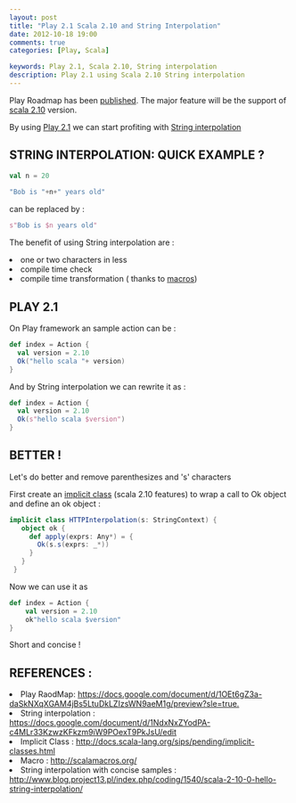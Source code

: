 ```yaml
---
layout: post
title: "Play 2.1 Scala 2.10 and String Interpolation"
date: 2012-10-18 19:00
comments: true
categories: [Play, Scala]

keywords: Play 2.1, Scala 2.10, String interpolation
description: Play 2.1 using Scala 2.10 String interpolation
---
```


Play Roadmap has been <a href="https://docs.google.com/document/d/1OEt6gZ3a-daSkNXqXGAM4jBs5LtuDkLZIzsWN9aeM1g/preview?sle=true">published</a>. The major feature will be the support of <a href="http://www.scala-lang.org/">scala 2.10</a> version.


By using <a href="http://www.playframework.org/">Play 2.1</a> we can start profiting with <a href="https://docs.google.com/document/d/1NdxNxZYodPA-c4MLr33KzwzKFkzm9iW9POexT9PkJsU/edit">String interpolation</a>



<h2>STRING INTERPOLATION: QUICK EXAMPLE ? </h2>

```	scala
val n = 20
 
"Bob is "+n+" years old"
```
can be replaced by :
```	scala
s"Bob is $n years old"
```
The benefit of using String interpolation are : 

<li>one or two characters in less</li>
<li>compile time check</li>
<li>compile time transformation ( thanks to <a href="http://scalamacros.org/">macros</a>)</li>

<h2>PLAY 2.1</h2>

On Play framework an sample action can be :
```	scala
def index = Action {
  val version = 2.10
  Ok("hello scala "+ version)
}
```
And by String interpolation we can rewrite it as :
```	scala
def index = Action {
  val version = 2.10
  Ok(s"hello scala $version")
}
```
<h2>BETTER ! </h2>


Let's do better and remove parenthesizes and 's' characters

First create an <a href="http://docs.scala-lang.org/sips/pending/implicit-classes.html">implicit class</a> (scala 2.10 features) to wrap a call to Ok object and define an ok object :
```	scala
implicit class HTTPInterpolation(s: StringContext) {
   object ok {
     def apply(exprs: Any*) = {
       Ok(s.s(exprs: _*))
     }
   }
 }
```
Now we can use it as 
```	scala
def index = Action {
    val version = 2.10
    ok"hello scala $version"
}
```
Short and concise ! 

<h2>REFERENCES :</h2>

<li>Play RaodMap: <a href="https://docs.google.com/document/d/1OEt6gZ3a-daSkNXqXGAM4jBs5LtuDkLZIzsWN9aeM1g/preview?sle=true.">https://docs.google.com/document/d/1OEt6gZ3a-daSkNXqXGAM4jBs5LtuDkLZIzsWN9aeM1g/preview?sle=true.</a></li>
<li>String interpolation : <a href="https://docs.google.com/document/d/1NdxNxZYodPA-c4MLr33KzwzKFkzm9iW9POexT9PkJsU/edit">https://docs.google.com/document/d/1NdxNxZYodPA-c4MLr33KzwzKFkzm9iW9POexT9PkJsU/edit</a></li>
<li>Implicit Class : <a href="http://docs.scala-lang.org/sips/pending/implicit-classes.html">http://docs.scala-lang.org/sips/pending/implicit-classes.html</a>
<li>Macro : <a href="http://scalamacros.org/">http://scalamacros.org/</a></li>
<li>String interpolation with concise samples : <a href="http://www.blog.project13.pl/index.php/coding/1540/scala-2-10-0-hello-string-interpolation/">http://www.blog.project13.pl/index.php/coding/1540/scala-2-10-0-hello-string-interpolation/</a></li>